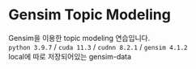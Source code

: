 # Gensim Topic Modeling
Gensim을 이용한 topic modeling 연습입니다.   
`python 3.9.7` / `cuda 11.3` / `cudnn 8.2.1` / `gensim 4.1.2`   
local에 따로 저장되어있는 gensim-data
